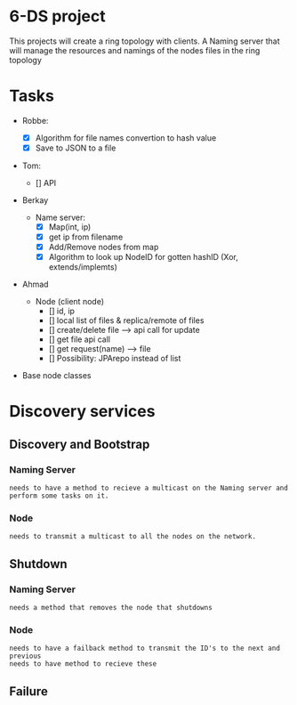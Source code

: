 # 6-DS project

This projects will create a ring topology with clients. A Naming server that will manage the resources and namings of the nodes files in the ring topology

# Tasks

- Robbe:
  - [x] Algorithm for file names convertion to hash value
  - [x] Save to JSON to a file

- Tom:
  - [] API

- Berkay
  - Name server:
    - [x] Map(int, ip)
    - [x] get ip from filename
    - [x] Add/Remove nodes from map
    - [x] Algorithm to look up NodeID for gotten hashID (Xor, extends/implemts)

- Ahmad
  - Node (client node)
    - [] id, ip
    - [] local list of files & replica/remote of files
    - [] create/delete file --> api call for update
    - [] get file api call
    - [] get request(name) --> file
    - [] Possibility: JPArepo instead of list
- Base node classes


# Discovery services

## Discovery and Bootstrap
  ### Naming Server
    needs to have a method to recieve a multicast on the Naming server and perform some tasks on it.
  ### Node
    needs to transmit a multicast to all the nodes on the network.

## Shutdown

  ### Naming Server
    needs a method that removes the node that shutdowns
  ### Node
    needs to have a failback method to transmit the ID's to the next and previous
    needs to have method to recieve these
## Failure
